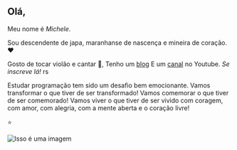 ## Olá, 

Meu nome é *Michele*. 

Sou descendente de japa, maranhanse de nascença e mineira de coração. :heart:

Gosto de tocar violão e cantar :musical_note:, 
Tenho um [blog](https://harukakun.blogspot.com/) 
E um [canal](https://www.youtube.com/channel/UCrfbk8sG60m7dgIUDRtnsfA) no Youtube. _Se inscreve lá!_ rs

Estudar programação tem sido um desafio bem emocionante.
Vamos transformar o que tiver de ser transformado!
Vamos comemorar o que tiver de ser comemorado!
Vamos viver o que tiver de ser vivido com coragem,
com amor, com alegria, com a mente aberta e o coração livre!

:star:

![Isso é uma imagem](encurtador.com.br/oORS0)

